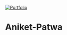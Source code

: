 [![Portfolio](https://myself-aniket.github.io/logo.png)](https://myself-aniket.github.io)
# Aniket-Patwa
